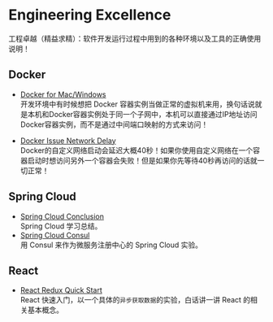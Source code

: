 # Engineering Excellence
工程卓越（精益求精）：软件开发运行过程中用到的各种环境以及工具的正确使用说明！

## Docker

- [Docker for Mac/Windows](docker/docker-install-mac-vm-centos.md)<br>
  开发环境中有时候想把 Docker 容器实例当做正常的虚拟机来用，换句话说就是本机和Docker容器实例处于同一个子网中，本机可以直接通过IP地址访问Docker容器实例，而不是通过中间端口映射的方式来访问！

* [Docker Issue Network Delay](docker/docker-issue-network-delay.md)<br>
  Docker的自定义网络启动会延迟大概40秒！如果你使用自定义网络在一个容器启动时想访问另外一个容器会失败！但是如果你先等待40秒再访问的话就一切正常！

## Spring Cloud 

- [Spring Cloud Conclusion](spring-cloud/spring-cloud-conclusion.md)<br>
  Spring Cloud 学习总结。
- [Spring Cloud Consul](spring-cloud/spring-cloud-consul.md)<br>
  用 Consul 来作为微服务注册中心的 Spring Cloud  实验。


## React

- [React Redux Quick Start](react/react-redux-quick-start/react-redux-quick-start.md)<br>
  React 快速入门，以一个具体的`异步获取数据`的实验，白话讲一讲 React 的相关基本概念。

  ​

